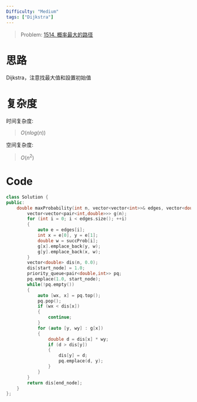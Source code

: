 ```yaml
---
Difficulty: "Medium"
tags: ["Dijkstra"]
---
```


> Problem: [1514. 概率最大的路径](https://leetcode.cn/problems/path-with-maximum-probability/)


# 思路

Dijkstra，注意找最大值和設置初始值

# 复杂度

时间复杂度:
> $O(nlog(n))$

空间复杂度:
> $O(n^2)$

# Code
```C++
class Solution {
public:
    double maxProbability(int n, vector<vector<int>>& edges, vector<double>& succProb, int start_node, int end_node) {
        vector<vector<pair<int,double>>> g(n);
        for (int i = 0; i < edges.size(); ++i)
        {
            auto e = edges[i];
            int x = e[0], y = e[1];
            double w = succProb[i];
            g[x].emplace_back(y, w);
            g[y].emplace_back(x, w);
        }
        vector<double> dis(n, 0.0);
        dis[start_node] = 1.0;
        priority_queue<pair<double,int>> pq;
        pq.emplace(1.0, start_node);
        while(!pq.empty())
        {
            auto [wx, x] = pq.top();
            pq.pop();
            if (wx < dis[x])
            {
                continue;
            }
            for (auto [y, wy] : g[x])
            {
                double d = dis[x] * wy;
                if (d > dis[y])
                {
                    dis[y] = d;
                    pq.emplace(d, y);
                }
            }
        }
        return dis[end_node];
    }
};
```
  
